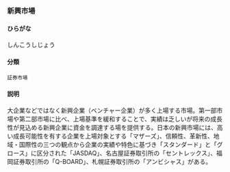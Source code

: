 <div style="display:none;">

## [あ行](securities-terms?id=あ行)
## [か行](securities-terms?id=か行)
## [さ行](securities-terms?id=さ行)

</div>

### 新興市場

#### ひらがな

しんこうしじょう

#### 分類

`証券市場`

#### 説明

大企業などではなく新興企業（ベンチャー企業）が多く上場する市場。第一部市場や第二部市場に比べ、上場基準を緩和することで、実績は乏しいが将来の成長性が見込める新興企業に資金を調達する場を提供する。日本の新興市場には、高い成長可能性を有する企業を上場対象とする「マザーズ」、信頼性、革新性、地域・国際性の三つの観点から企業の実績や特色に基づき「スタンダード」と「グロース」に区分された「JASDAQ」、名古屋証券取引所の「セントレックス」、福岡証券取引所の「Q-BOARD」、札幌証券取引所の「アンビシャス」がある。

<div style="display:none;">

## [た行](securities-terms?id=た行)
## [な行](securities-terms?id=な行)
## [は行](securities-terms?id=は行)
## [ま行](securities-terms?id=ま行)
## [や行](securities-terms?id=や行)
## [ら行](securities-terms?id=ら行)
## [わ行](securities-terms?id=わ行)
## [英数字・記号](securities-terms?id=英数字・記号)

</div>

